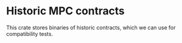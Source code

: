 # Historic MPC contracts
This crate stores binaries of historic contracts, which we can use for compatibility tests.
